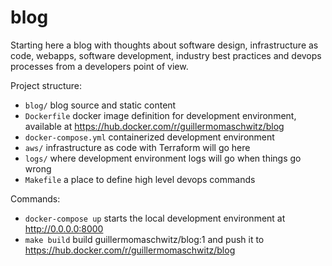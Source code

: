# blog

Starting here a blog with thoughts about software design, infrastructure as code, webapps, software development, industry best practices and devops processes from a developers point of view.

Project structure:

- `blog/` blog source and static content
- `Dockerfile` docker image definition for development environment, available at https://hub.docker.com/r/guillermomaschwitz/blog
- `docker-compose.yml` containerized development environment
- `aws/` infrastructure as code with Terraform will go here
- `logs/` where development environment logs will go when things go wrong
- `Makefile` a place to define high level devops commands

Commands:

- `docker-compose up` starts the local development environment at http://0.0.0.0:8000
- `make build` build guillermomaschwitz/blog:1 and push it to https://hub.docker.com/r/guillermomaschwitz/blog
